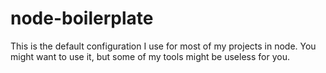# node-boilerplate

This is the default configuration I use for most of my projects in node.
You might want to use it, but some of my tools might be useless for you.
